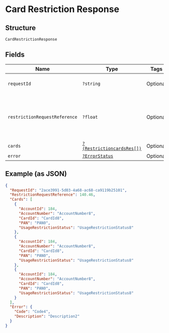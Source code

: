 
# Card Restriction Response

## Structure

`CardRestrictionResponse`

## Fields

| Name | Type | Tags | Description | Getter | Setter |
|  --- | --- | --- | --- | --- | --- |
| `requestId` | `?string` | Optional | Request Id of the API call | getRequestId(): ?string | setRequestId(?string requestId): void |
| `restrictionRequestReference` | `?float` | Optional | Reference number for tracking the execution of the card restriction requests. | getRestrictionRequestReference(): ?float | setRestrictionRequestReference(?float restrictionRequestReference): void |
| `cards` | [`?(RestrictioncardsRes[])`](../../doc/models/restrictioncards-res.md) | Optional | - | getCards(): ?array | setCards(?array cards): void |
| `error` | [`?ErrorStatus`](../../doc/models/error-status.md) | Optional | - | getError(): ?ErrorStatus | setError(?ErrorStatus error): void |

## Example (as JSON)

```json
{
  "RequestId": "2ace3991-5d03-4a68-ac68-ca9119b25101",
  "RestrictionRequestReference": 140.46,
  "Cards": [
    {
      "AccountId": 184,
      "AccountNumber": "AccountNumber8",
      "CardId": "CardId8",
      "PAN": "PAN0",
      "UsageRestrictionStatus": "UsageRestrictionStatus8"
    },
    {
      "AccountId": 184,
      "AccountNumber": "AccountNumber8",
      "CardId": "CardId8",
      "PAN": "PAN0",
      "UsageRestrictionStatus": "UsageRestrictionStatus8"
    },
    {
      "AccountId": 184,
      "AccountNumber": "AccountNumber8",
      "CardId": "CardId8",
      "PAN": "PAN0",
      "UsageRestrictionStatus": "UsageRestrictionStatus8"
    }
  ],
  "Error": {
    "Code": "Code4",
    "Description": "Description2"
  }
}
```

